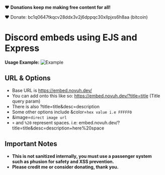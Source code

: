 ❤️ **Donations keep me making free content for all!**

❤️ Donate: bc1q0647tkqcv28ddx3v2j6dppqc30xllpjxs6h8aa (bitcoin)

# Discord embeds using EJS and Express
**Usage Example:**
![Example](https://i.imgur.com/agFEWmz.png)

## URL & Options
- Base URL is https://embed.novuh.dev/
- You can add onto this like so: https://embed.novuh.dev/?title=title (Title query param)
- There is also ?title=title&desc=description
- Some other options include &color=`hex value i.e FFFFF0`
- &image=`direct image url`
- `+` and `%20` represent spaces. i.e: embed.novuh.dev/?title=title&desc=description+here%20space

## Important Notes
- **This is not sanitized internally, you must use a passenger system such as phusion for safety and XSS prevention.**
- **Please credit me or consider donating, thank you.**
